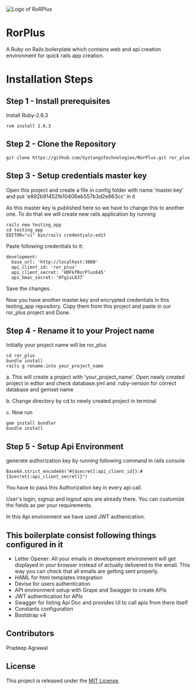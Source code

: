 ![Logo of RoRPlus](https://drive.google.com/uc?id=1HAGX3lPk2W46XrMcg0vpdUB5ejmpa-bC)

RorPlus
=====================

A Ruby on Rails boilerplate which contains web and api creation environment for quick rails app creation.

# Installation Steps

Step 1 - Install prerequisites
--------------------
  Install Ruby-2.6.3

    rvm install 2.6.3

Step 2 - Clone the Repository
--------------------
    git clone https://github.com/SystangoTechnologies/RorPlus.git ror_plus

Step 3 - Setup credentials master key
--------------------
  Open this project and create a file in config folder with name 'master.key' and put 'e892b91452fe10406eb557b3d2e663cc' in it

  As this master key is published here so we have to change this to another one. To do that we will create new rails application by running

    rails new testing_app
    cd testing_app
    EDITOR="vi" bin/rails credentials:edit

  Paste following credentials to it:

    development:
      base_url: 'http://localhost:3000'
      api_client_id: 'ror_plus'
      api_client_secret: 'HDFkfRorPlus645'
      api_hmac_secret: 'HfgisL637'

  Save the changes.

  Now you have another master.key and encrypted credentials in this testing_app repository. Copy them from this project and paste in our ror_plus project and Done.

Step 4 - Rename it to your Project name
--------------------
  Initially your project name will be ror_plus

    cd ror_plus
    bundle install
    rails g rename:into your_project_name

  a. This will create a project with 'your_project_name'. Open newly created project in editor and check database.yml and .ruby-version for correct database and gemset name

  b. Change directory by cd to newly created project in terminal

  c. Now run

    gem install bundler
    bundle install

Step 5 - Setup Api Environment
--------------------
  generate authorization key by running following command in rails console

    Base64.strict_encode64("#{$secret[:api_client_id]}:#{$secret[:api_client_secret]}")

  You have to pass this Authorization key in every api call.

  User's login, signup and logout apis are already there. You can customize the fields as per your requirements.

  In this Api environment we have used JWT authenication.


This boilerplate consist following things configured in it
--------------------
  - Letter Opener: All your emails in development environment will get displayed in your browser instead of actually delivered to the email. This way you can check that all emails are getting sent properly.
  - HAML for html templates integration
  - Devise for users authentication
  - API environment setup with Grape and Swagger to create APIs
  - JWT authentication for APIs
  - Swagger for listing Api Doc and provides UI to call apis from there itself
  - Constants configuration
  - Bootstrap v4

## Contributors

  Pradeep Agrawal

## License

  This project is released under the [MIT License](https://opensource.org/licenses/MIT).
